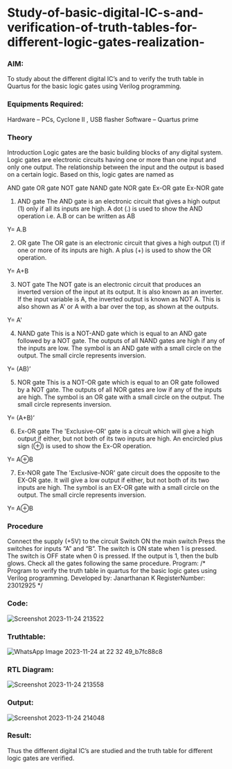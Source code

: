 # Study-of-basic-digital-IC-s-and-verification-of-truth-tables-for-different-logic-gates-realization-
### AIM:
To study about the different digital IC’s and to verify the truth table in Quartus for the basic logic gates using Verilog programming.

### Equipments Required:
Hardware – PCs, Cyclone II , USB flasher
Software – Quartus prime
### Theory
Introduction
Logic gates are the basic building blocks of any digital system. Logic gates are electronic circuits having one or more than one input and only one output. The relationship between the input and the output is based on a certain logic. Based on this, logic gates are named as

AND gate
OR gate
NOT gate
NAND gate
NOR gate
Ex-OR gate
Ex-NOR gate
1) AND gate
The AND gate is an electronic circuit that gives a high output (1) only if all its inputs are high. A dot (.) is used to show the AND operation i.e. A.B or can be written as AB

Y= A.B

2) OR gate
The OR gate is an electronic circuit that gives a high output (1) if one or more of its inputs are high. A plus (+) is used to show the OR operation.

Y= A+B

3) NOT gate
The NOT gate is an electronic circuit that produces an inverted version of the input at its output. It is also known as an inverter. If the input variable is A, the inverted output is known as NOT A. This is also shown as A' or A with a bar over the top, as shown at the outputs.

Y= A'

4) NAND gate
This is a NOT-AND gate which is equal to an AND gate followed by a NOT gate. The outputs of all NAND gates are high if any of the inputs are low. The symbol is an AND gate with a small circle on the output. The small circle represents inversion.

Y= (AB)’

5) NOR gate
This is a NOT-OR gate which is equal to an OR gate followed by a NOT gate. The outputs of all NOR gates are low if any of the inputs are high. The symbol is an OR gate with a small circle on the output. The small circle represents inversion.

Y= (A+B)’

6) Ex-OR gate
The 'Exclusive-OR' gate is a circuit which will give a high output if either, but not both of its two inputs are high. An encircled plus sign (⊕) is used to show the Ex-OR operation.

Y= A⊕B

7) Ex-NOR gate
The 'Exclusive-NOR' gate circuit does the opposite to the EX-OR gate. It will give a low output if either, but not both of its two inputs are high. The symbol is an EX-OR gate with a small circle on the output. The small circle represents inversion.

Y= A⊕B

### Procedure
Connect the supply (+5V) to the circuit
Switch ON the main switch
Press the switches for inputs “A” and “B”. The switch is ON state when 1 is pressed. The switch is OFF state when 0 is pressed.
If the output is 1, then the bulb glows.
Check all the gates following the same procedure.
Program:
/*
Program to verify the truth table in quartus for the basic logic gates using Verilog programming.
Developed by: Janarthanan K
RegisterNumber:  23012925
*/


### Code:

![Screenshot 2023-11-24 213522](https://github.com/23012925/Study-of-basic-digital-IC-s-and-verification-of-truth-tables-for-different-logic-gates-realization-/assets/150931013/594e4c30-5eba-4189-afad-5577a3afa253)


### Truthtable:

![WhatsApp Image 2023-11-24 at 22 32 49_b7fc88c8](https://github.com/23012925/Study-of-basic-digital-IC-s-and-verification-of-truth-tables-for-different-logic-gates-realization-/assets/150931013/a07cdd14-0dfe-40e1-aa5d-8b8904b43c6e)


### RTL Diagram:

![Screenshot 2023-11-24 213558](https://github.com/23012925/Study-of-basic-digital-IC-s-and-verification-of-truth-tables-for-different-logic-gates-realization-/assets/150931013/ac74fea0-7a8d-42fe-898f-74ddafe41765)

### Output:

![Screenshot 2023-11-24 214048](https://github.com/23012925/Study-of-basic-digital-IC-s-and-verification-of-truth-tables-for-different-logic-gates-realization-/assets/150931013/5bd822fb-cf16-4040-8467-9e49999b4e28)


### Result:
Thus the different digital IC’s are studied and the truth table for different logic gates are verified.
